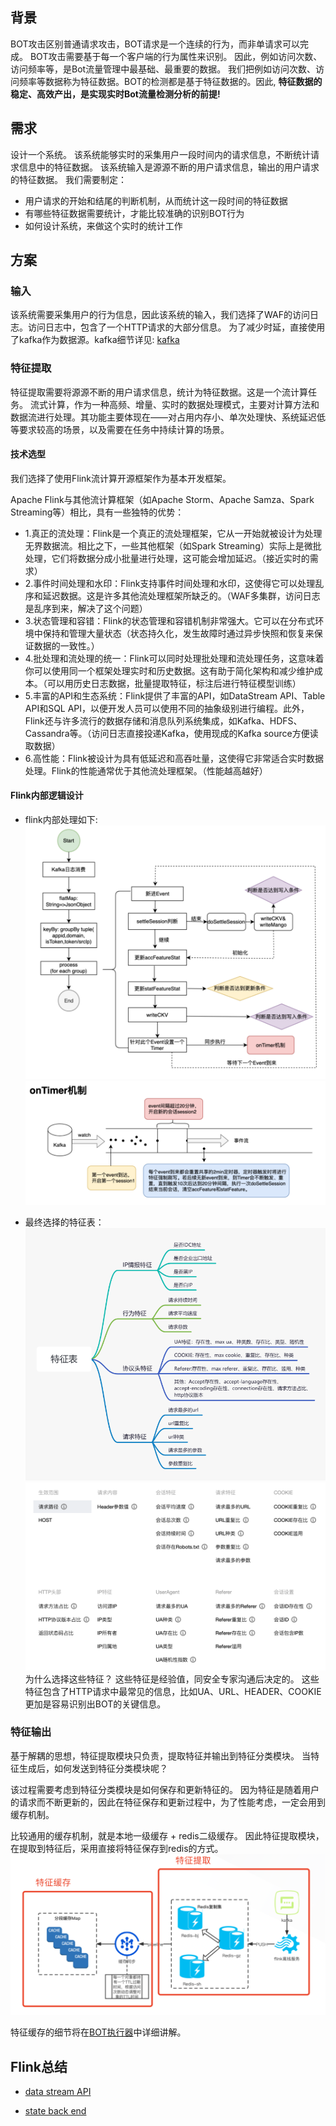 ## 背景
BOT攻击区别普通请求攻击，BOT请求是一个连续的行为，而非单请求可以完成。
BOT攻击需要基于每一个客户端的行为属性来识别。
因此，例如访问次数、访问频率等，是Bot流量管理中最基础、最重要的数据。
我们把例如访问次数、访问频率等数据称为特征数据。BOT的检测都是基于特征数据的。因此,
**特征数据的稳定、高效产出，是实现实时Bot流量检测分析的前提!**

## 需求
设计一个系统。
该系统能够实时的采集用户一段时间内的请求信息，不断统计请求信息中的特征数据。
该系统输入是源源不断的用户请求信息，输出的用户请求的特征数据。
我们需要制定：

* 用户请求的开始和结尾的判断机制，从而统计这一段时间的特征数据
* 有哪些特征数据需要统计，才能比较准确的识别BOT行为
* 如何设计系统，来做这个实时的统计工作

## 方案
### 输入
该系统需要采集用户的行为信息，因此该系统的输入，我们选择了WAF的访问日志。访问日志中，包含了一个HTTP请求的大部分信息。
为了减少时延，直接使用了kafka作为数据源。kafka细节详见: [kafka](../basic/kafka.md)



### 特征提取 
特征提取需要将源源不断的用户请求信息，统计为特征数据。这是一个流计算任务。
流式计算，作为一种高频、增量、实时的数据处理模式，主要对计算方法和数据流进行处理。其功能主要体现在——对占用内存小、单次处理快、系统延迟低等要求较高的场景，以及需要在任务中持续计算的场景。

#### 技术选型
我们选择了使用Flink流计算开源框架作为基本开发框架。

Apache Flink与其他流计算框架（如Apache Storm、Apache Samza、Spark Streaming等）相比，具有一些独特的优势：

- 1.真正的流处理：Flink是一个真正的流处理框架，它从一开始就被设计为处理无界数据流。相比之下，一些其他框架（如Spark Streaming）实际上是微批处理，它们将数据分成小批量进行处理，这可能会增加延迟。（接近实时的需求）
- 2.事件时间处理和水印：Flink支持事件时间处理和水印，这使得它可以处理乱序和延迟数据。这是许多其他流处理框架所缺乏的。（WAF多集群，访问日志是乱序到来，解决了这个问题）
- 3.状态管理和容错：Flink的状态管理和容错机制非常强大。它可以在分布式环境中保持和管理大量状态（状态持久化，发生故障时通过异步快照和恢复来保证数据的一致性。）
- 4.批处理和流处理的统一：Flink可以同时处理批处理和流处理任务，这意味着你可以使用同一个框架处理实时和历史数据。这有助于简化架构和减少维护成本。（可以用历史日志数据，批量提取特征，标注后进行特征模型训练）
- 5.丰富的API和生态系统：Flink提供了丰富的API，如DataStream API、Table API和SQL API，以便开发人员可以使用不同的抽象级别进行编程。此外，Flink还与许多流行的数据存储和消息队列系统集成，如Kafka、HDFS、Cassandra等。（访问日志直接投递Kafka，使用现成的Kafka source方便读取数据）
- 6.高性能：Flink被设计为具有低延迟和高吞吐量，这使得它非常适合实时数据处理。Flink的性能通常优于其他流处理框架。（性能越高越好）




#### Flink内部逻辑设计

- flink内部处理如下:
![flink](flink.png)
![ontimer](ontimer.png)

- 最终选择的特征表：
![特征表](featuretable.png)
![控制台特征表](featuretable1.png)
为什么选择这些特征？
    这些特征是经验值，同安全专家沟通后决定的。
    这些特征包含了HTTP请求中最常见的信息，比如UA、URL、HEADER、COOKIE更加是容易识别出BOT的关键信息。



### 特征输出
基于解耦的思想，特征提取模块只负责，提取特征并输出到特征分类模块。
当特征生成后，如何发送到特征分类模块呢？

该过程需要考虑到特征分类模块是如何保存和更新特征的。
因为特征是随着用户的请求而不断更新的，因此在特征保存和更新过程中，为了性能考虑，一定会用到缓存机制。

比较通用的缓存机制，就是本地一级缓存 + redis二级缓存。
因此特征提取模块，在提取到特征后，采用直接将特征保存到redis的方式。
![特征输出](featurestore.png)

特征缓存的细节将在[BOT执行器](botexecutor.md)中详细讲解。




## Flink总结
- [data stream API](../basic/flink/datastreamapi.md)

- [state back end](../basic/flink/statebackend.md)

